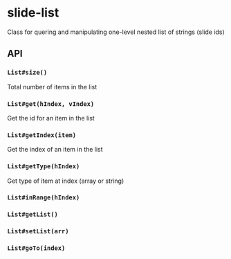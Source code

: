 slide-list
==========

Class for quering and manipulating one-level nested list of strings (slide ids)

## API

### `List#size()`
Total number of items in the list

### `List#get(hIndex, vIndex)`
Get the id for an item in the list

### `List#getIndex(item)`
Get the index of an item in the list

### `List#getType(hIndex)`
Get type of item at index (array or string)

### `List#inRange(hIndex)`

### `List#getList()`

### `List#setList(arr)`

### `List#goTo(index)`
